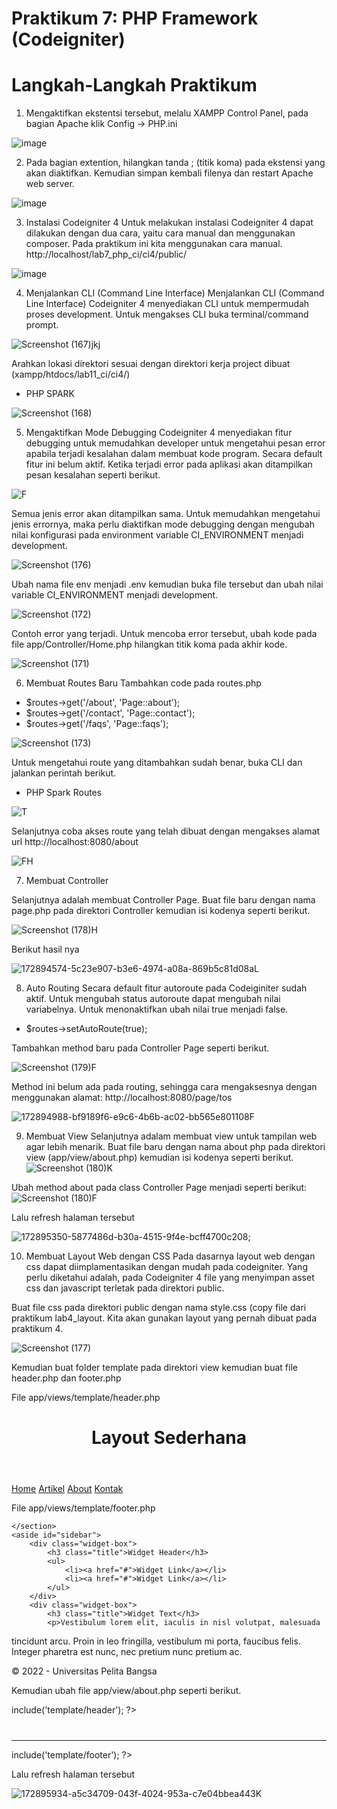 # Praktikum 7: PHP Framework (Codeigniter)
# Langkah-Langkah Praktikum
1. Mengaktifkan ekstentsi tersebut, melalu XAMPP Control Panel, pada bagian Apache klik Config -> PHP.ini

![image](https://github.com/WiwinWNR/Tugas-7-Pemograman-Web/assets/115921167/dc739981-e62a-42c4-b4ee-a60da4b33d4a)

2. Pada bagian extention, hilangkan tanda ; (titik koma) pada ekstensi yang akan diaktifkan. Kemudian simpan kembali filenya dan restart Apache web server.

![image](https://github.com/WiwinWNR/Tugas-7-Pemograman-Web/assets/115921167/8905655b-fd2a-445d-9ff1-3a2cb2f0ab55)

3. Instalasi Codeigniter 4
Untuk melakukan instalasi Codeigniter 4 dapat dilakukan dengan dua cara, yaitu cara manual dan menggunakan composer. Pada praktikum ini kita menggunakan cara manual. http://localhost/lab7_php_ci/ci4/public/

![image](https://github.com/WiwinWNR/Tugas-7-Pemograman-Web/assets/115921167/0bc63159-198c-479b-8af9-b6563c756433)

4. Menjalankan CLI (Command Line Interface)
Menjalankan CLI (Command Line Interface) Codeigniter 4 menyediakan CLI untuk mempermudah proses development. Untuk mengakses CLI buka terminal/command prompt.

![Screenshot (167)jkj](https://github.com/WiwinWNR/Tugas-7-Pemograman-Web/assets/115921167/d0b1403b-1292-4f55-9ce8-9846077fae51)

Arahkan lokasi direktori sesuai dengan direktori kerja project dibuat (xampp/htdocs/lab11_ci/ci4/)
* PHP SPARK

![Screenshot (168)](https://github.com/WiwinWNR/Tugas-7-Pemograman-Web/assets/115921167/05646fec-edfb-4b25-b61b-cb9aa21fdd72)

5. Mengaktifkan Mode Debugging
Codeigniter 4 menyediakan fitur debugging untuk memudahkan developer untuk mengetahui pesan error apabila terjadi kesalahan dalam membuat kode program. Secara default fitur ini belum aktif. Ketika terjadi error pada aplikasi akan ditampilkan pesan kesalahan seperti berikut.

![F](https://github.com/WiwinWNR/Tugas-7-Pemograman-Web/assets/115921167/71980c2a-8b6f-47ca-8f5f-453afb945811)

Semua jenis error akan ditampilkan sama. Untuk memudahkan mengetahui jenis errornya, maka perlu diaktifkan mode debugging dengan mengubah nilai konfigurasi pada environment variable CI_ENVIRONMENT menjadi development.

![Screenshot (176)](https://github.com/WiwinWNR/Tugas-7-Pemograman-Web/assets/115921167/e3183b48-bbf1-4e20-8ccb-9adf6a5a5814)

Ubah nama file env menjadi .env kemudian buka file tersebut dan ubah nilai variable CI_ENVIRONMENT menjadi development.

![Screenshot (172)](https://github.com/WiwinWNR/Tugas-7-Pemograman-Web/assets/115921167/805fd5d6-0ce0-45b2-b91c-a9bf613233a7)

Contoh error yang terjadi. Untuk mencoba error tersebut, ubah kode pada file app/Controller/Home.php hilangkan titik koma pada akhir kode.

![Screenshot (171)](https://github.com/WiwinWNR/Tugas-7-Pemograman-Web/assets/115921167/9ba82603-fb4a-4679-92d6-fc1d65ff1d76)

6. Membuat Routes Baru
Tambahkan code pada routes.php

* $routes->get('/about', 'Page::about');
* $routes->get('/contact', 'Page::contact');
* $routes->get('/faqs', 'Page::faqs');

![Screenshot (173)](https://github.com/WiwinWNR/Tugas-7-Pemograman-Web/assets/115921167/28e5d1f2-baca-46a0-b0f6-a7cc315603df)

Untuk mengetahui route yang ditambahkan sudah benar, buka CLI dan jalankan perintah berikut.

* PHP Spark Routes

![T](https://github.com/WiwinWNR/Tugas-7-Pemograman-Web/assets/115921167/179e09fb-7cf4-40ea-a0a9-efa8abf74196)

Selanjutnya coba akses route yang telah dibuat dengan mengakses alamat url http://localhost:8080/about

![FH](https://github.com/WiwinWNR/Tugas-7-Pemograman-Web/assets/115921167/50d1a2dc-d8ad-400d-9744-16b482d46dec)

7. Membuat Controller

Selanjutnya adalah membuat Controller Page. Buat file baru dengan nama page.php pada direktori Controller kemudian isi kodenya seperti berikut.

![Screenshot (178)H](https://github.com/WiwinWNR/Tugas-7-Pemograman-Web/assets/115921167/fa3fdd4c-27fe-4f4f-964a-36824f55d89d)


Berikut hasil nya

![172894574-5c23e907-b3e6-4974-a08a-869b5c81d08aL](https://github.com/WiwinWNR/Tugas-7-Pemograman-Web/assets/115921167/5cd0d949-7f55-46c0-9bbf-91c8196b5f44)

8. Auto Routing
Secara default fitur autoroute pada Codeiginiter sudah aktif. Untuk mengubah status autoroute dapat mengubah nilai variabelnya. Untuk menonaktifkan ubah nilai true menjadi false.

* $routes->setAutoRoute(true);

Tambahkan method baru pada Controller Page seperti berikut.

![Screenshot (179)F](https://github.com/WiwinWNR/Tugas-7-Pemograman-Web/assets/115921167/0375c80b-c02e-4c0b-969b-d117bad954da)

Method ini belum ada pada routing, sehingga cara mengaksesnya dengan menggunakan alamat: http://localhost:8080/page/tos

![172894988-bf9189f6-e9c6-4b6b-ac02-bb565e801108F](https://github.com/WiwinWNR/Tugas-7-Pemograman-Web/assets/115921167/e9955780-d677-4f4d-9757-e4f860aa8b4e)

9. Membuat View
Selanjutnya adalam membuat view untuk tampilan web agar lebih menarik. Buat file baru dengan nama about php pada direktori view (app/view/about.php) kemudian isi kodenya seperti berikut.
![Screenshot (180)K](https://github.com/WiwinWNR/Tugas-7-Pemograman-Web/assets/115921167/d0c6741e-d0bc-457e-a320-14717d651a14)

Ubah method about pada class Controller Page menjadi seperti berikut:
![Screenshot (180)F](https://github.com/WiwinWNR/Tugas-7-Pemograman-Web/assets/115921167/8f134de0-4be6-42a9-923e-86b320d21f6b)
    
Lalu refresh halaman tersebut

![172895350-5877486d-b30a-4515-9f4e-bcff4700c208;](https://github.com/WiwinWNR/Tugas-7-Pemograman-Web/assets/115921167/a9bca371-3073-4ca3-be32-89dfc63dbcac)

10. Membuat Layout Web dengan CSS
Pada dasarnya layout web dengan css dapat diimplamentasikan dengan mudah pada codeigniter. Yang perlu diketahui adalah, pada Codeigniter 4 file yang menyimpan asset css dan javascript terletak pada direktori public.

Buat file css pada direktori public dengan nama style.css (copy file dari praktikum lab4_layout. Kita akan gunakan layout yang pernah dibuat pada praktikum 4.

![Screenshot (177)](https://github.com/WiwinWNR/Tugas-7-Pemograman-Web/assets/115921167/5473015f-ec5c-4c35-b5cf-a79010acd614)

Kemudian buat folder template pada direktori view kemudian buat file header.php dan footer.php

File app/views/template/header.php

<!DOCTYPE html>
<html lang="en">
<head>
    <meta charset="UTF-8">
    <title><?= $title; ?></title>
    <link rel="stylesheet" href="<?= base_url('/style.css');?>">
</head>
<body>
    <div id="container">
    <header>
        <h1>Layout Sederhana</h1>
    </header>
    <nav>
        <a href="<?= base_url('/');?>" class="active">Home</a>
        <a href="<?= base_url('/artikel');?>">Artikel</a>
        <a href="<?= base_url('/about');?>">About</a>
        <a href="<?= base_url('/contact');?>">Kontak</a>
    </nav>
<section id="wrapper">
    <section id="main">
      
      
File app/views/template/footer.php
      
    </section>
    <aside id="sidebar">
        <div class="widget-box">
            <h3 class="title">Widget Header</h3>
            <ul>
                <li><a href="#">Widget Link</a></li>
                <li><a href="#">Widget Link</a></li>
            </ul>
        </div>
        <div class="widget-box">
            <h3 class="title">Widget Text</h3>
            <p>Vestibulum lorem elit, iaculis in nisl volutpat, malesuada
tincidunt arcu. Proin in leo fringilla, vestibulum mi porta, faucibus felis.
Integer pharetra est nunc, nec pretium nunc pretium ac.</p>
        </div>
    </aside>
</section>
<footer>
    <p>&copy; 2022 - Universitas Pelita Bangsa</p>
</footer>
</div>
</body>
</html>

Kemudian ubah file app/view/about.php seperti berikut.

<?= $this->include('template/header'); ?>

<h1><?= $title; ?></h1>
<hr>
<p><?= $content; ?></p>

<?= $this->include('template/footer'); ?>

Lalu refresh halaman tersebut

![172895934-a5c34709-043f-4024-953a-c7e04bbea443K](https://github.com/WiwinWNR/Tugas-7-Pemograman-Web/assets/115921167/08602056-fb97-4990-ad45-99d75338a906)

